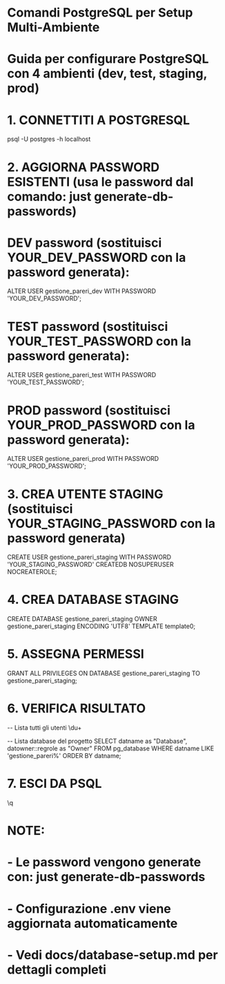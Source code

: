 # Comandi PostgreSQL per Setup Multi-Ambiente

# Guida per configurare PostgreSQL con 4 ambienti (dev, test, staging, prod)

# 1. CONNETTITI A POSTGRESQL

psql -U postgres -h localhost

# 2. AGGIORNA PASSWORD ESISTENTI (usa le password dal comando: just generate-db-passwords)

# DEV password (sostituisci YOUR_DEV_PASSWORD con la password generata):

ALTER USER gestione_pareri_dev WITH PASSWORD 'YOUR_DEV_PASSWORD';

# TEST password (sostituisci YOUR_TEST_PASSWORD con la password generata):

ALTER USER gestione_pareri_test WITH PASSWORD 'YOUR_TEST_PASSWORD';

# PROD password (sostituisci YOUR_PROD_PASSWORD con la password generata):

ALTER USER gestione_pareri_prod WITH PASSWORD 'YOUR_PROD_PASSWORD';

# 3. CREA UTENTE STAGING (sostituisci YOUR_STAGING_PASSWORD con la password generata)

CREATE USER gestione_pareri_staging WITH
PASSWORD 'YOUR_STAGING_PASSWORD'
CREATEDB
NOSUPERUSER
NOCREATEROLE;

# 4. CREA DATABASE STAGING

CREATE DATABASE gestione_pareri_staging
OWNER gestione_pareri_staging
ENCODING 'UTF8'
TEMPLATE template0;

# 5. ASSEGNA PERMESSI

GRANT ALL PRIVILEGES ON DATABASE gestione_pareri_staging TO gestione_pareri_staging;

# 6. VERIFICA RISULTATO

-- Lista tutti gli utenti
\du+

-- Lista database del progetto
SELECT datname as "Database", datowner::regrole as "Owner"
FROM pg_database
WHERE datname LIKE 'gestione_pareri%'
ORDER BY datname;

# 7. ESCI DA PSQL

\q

# NOTE:

# - Le password vengono generate con: just generate-db-passwords

# - Configurazione .env viene aggiornata automaticamente

# - Vedi docs/database-setup.md per dettagli completi
